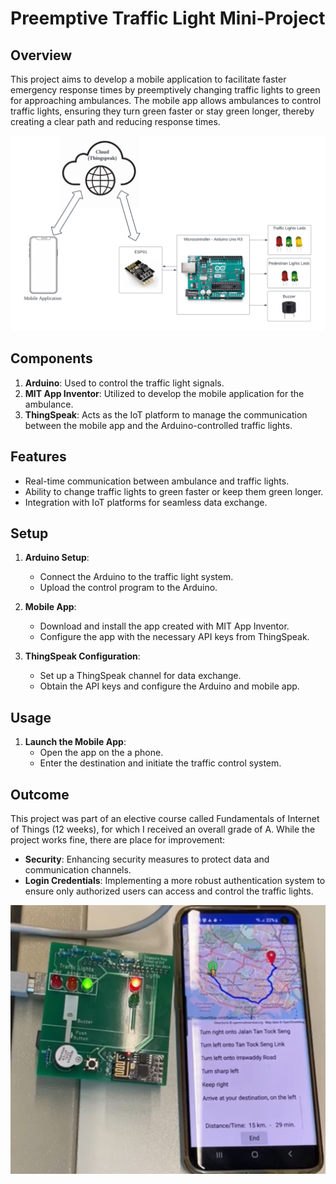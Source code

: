 # Preemptive Traffic Light Mini-Project

## Overview
This project aims to develop a mobile application to facilitate faster emergency response times by preemptively changing traffic lights to green for approaching ambulances. The mobile app allows ambulances to control traffic lights, ensuring they turn green faster or stay green longer, thereby creating a clear path and reducing response times.

![Concept Image](./concept.png)

## Components
1. **Arduino**: Used to control the traffic light signals.
2. **MIT App Inventor**: Utilized to develop the mobile application for the ambulance.
3. **ThingSpeak**: Acts as the IoT platform to manage the communication between the mobile app and the Arduino-controlled traffic lights.

## Features
- Real-time communication between ambulance and traffic lights.
- Ability to change traffic lights to green faster or keep them green longer.
- Integration with IoT platforms for seamless data exchange.

## Setup
1. **Arduino Setup**:
    - Connect the Arduino to the traffic light system.
    - Upload the control program to the Arduino.

2. **Mobile App**:
    - Download and install the app created with MIT App Inventor.
    - Configure the app with the necessary API keys from ThingSpeak.

3. **ThingSpeak Configuration**:
    - Set up a ThingSpeak channel for data exchange.
    - Obtain the API keys and configure the Arduino and mobile app.

## Usage
1. **Launch the Mobile App**:
    - Open the app on the a phone.
    - Enter the destination and initiate the traffic control system.

## Outcome
This project was part of an elective course called Fundamentals of Internet of Things (12 weeks), for which I received an overall grade of A. While the project works fine, there are place for improvement: 
- **Security**: Enhancing security measures to protect data and communication channels.
- **Login Credentials**: Implementing a more robust authentication system to ensure only authorized users can access and control the traffic lights.

![Outcome Image](./outcome.png)
